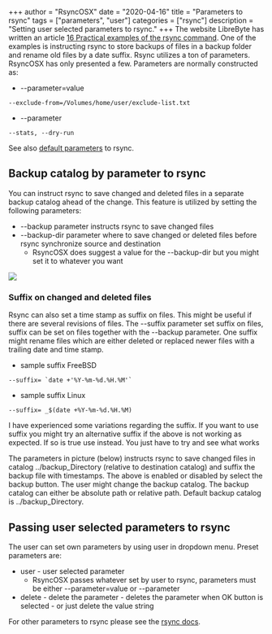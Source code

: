 +++
author = "RsyncOSX"
date = "2020-04-16"
title =  "Parameters to rsync"
tags = ["parameters", "user"]
categories = ["rsync"]
description = "Setting user selected parameters to rsync."
+++
The website LibreByte has written an article [16 Practical examples of the rsync command](http://www.librebyte.net/en/gnulinux/14-practical-examples-of-the-rsync-command/). One of the examples is instructing rsync to store backups of files in a backup folder and rename old files by a date suffix. Rsync utilizes a ton of parameters. RsyncOSX has only presented a few. Parameters are normally constructed as:

- --parameter=value
```
--exclude-from=/Volumes/home/user/exclude-list.txt
```
- --parameter
```
--stats, --dry-run
```
See also [default parameters](/post/rsyncparameters/) to rsync.

## Backup catalog by parameter to rsync

You can instruct rsync to save changed and deleted files in a separate backup catalog ahead of the change. This feature is utilized by setting the following parameters:

- --backup parameter instructs rsync to save changed files
- --backup-dir parameter where to save changed or deleted files before rsync synchronize source and destination
	- RsyncOSX does suggest a value for the --backup-dir but you might set it to whatever you want

![](/images/RsyncOSX/master/rsync/rsync.png)

### Suffix on changed and deleted files

Rsync can also set a time stamp as suffix on files. This might be useful if there are several revisions of files. The --suffix parameter set suffix on files, suffix can be set on files together with the --backup parameter. One suffix might rename files which are either deleted or replaced newer files with a trailing date and time stamp.

- sample suffix FreeBSD
```
--suffix= `date +'%Y-%m-%d.%H.%M'`
```
- sample suffix Linux
```
--suffix= _$(date +%Y-%m-%d.%H.%M)
```
I have experienced some variations regarding the suffix. If you want to use suffix you might try an alternative suffix if the above is not working as expected. If so is true use  instead. You just have to try and see what works

The parameters in picture (below) instructs rsync to save changed files in catalog ../backup_Directory (relative to destination catalog) and suffix the backup file with timestamps. The above is enabled or disabled by select the backup button. The user might change the backup catalog. The backup catalog can either be absolute path or relative path. Default backup catalog is ../backup_Directory.

## Passing user selected parameters to rsync

The user can set own parameters by using user in dropdown menu. Preset parameters are:

- user - user selected parameter
	- RsyncOSX passes whatever set by user to rsync, parameters must be either --parameter=value or --parameter
- delete - delete the parameter
		- deletes the parameter when OK button is selected
		- or just delete the value string

For other parameters to rsync please see the [rsync docs](https://download.samba.org/pub/rsync/rsync.html).
